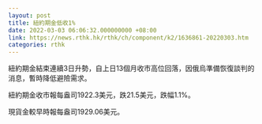 ```yaml
---
layout: post
title: 紐約期金低收1%
date: 2022-03-03 06:06:32.000000000 +08:00
link: https://news.rthk.hk/rthk/ch/component/k2/1636861-20220303.htm
categories: rthk
---
```


紐約期金結束連續3日升勢，自上日13個月收市高位回落，因俄烏準備恢復談判的消息，暫時降低避險需求。

紐約期金收市報每盎司1922.3美元，跌21.5美元，跌幅1.1%。

現貨金較早時報每盎司1929.06美元。
